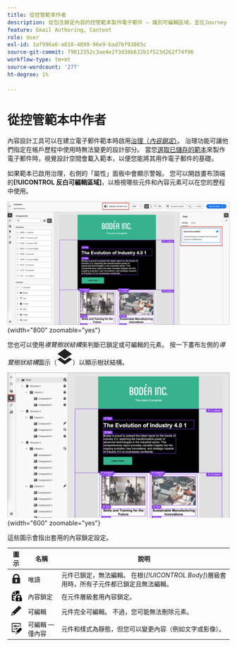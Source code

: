 ```yaml
---
title: 從控管範本作者
description: 從包含鎖定內容的控管範本製作電子郵件 — 識別可編輯區域，並在Journey Optimizer B2B edition的控管限制內運作。
feature: Email Authoring, Content
role: User
exl-id: 1af996a6-a010-4899-96e9-bad76f93865c
source-git-commit: 79012352c3ae4e2f3d38b632b1f523d262f74f96
workflow-type: tm+mt
source-wordcount: '277'
ht-degree: 1%

---
```


# 從控管範本中作者

內容設計工具可以在建立電子郵件範本時啟用[治理（_內容鎖定_）](./template-content-governance.md)。 治理功能可讓他們指定在帳戶歷程中使用時無法變更的設計部分。 當您[選取已儲存的範本](./email-authoring.md#select-a-template)來製作電子郵件時，視覺設計空間會載入範本，以便您能將其用作電子郵件的基礎。

如果範本已啟用治理，右側的「屬性」面板中會顯示警報。 您可以開啟畫布頂端的&#x200B;**[!UICONTROL 反白可編輯區域]**，以檢視哪些元件和內容元素可以在您的歷程中使用。

![檢視控管範本中的可編輯區域](./assets/email-designer-governed-highlight.png){width="800" zoomable="yes"}

您也可以使用&#x200B;_導覽樹狀結構_&#x200B;來判斷已鎖定或可編輯的元素。 按一下畫布左側的&#x200B;_導覽樹狀結構_&#x200B;圖示（![連結圖示](../assets/do-not-localize/icon-navigation-tree.svg)）以顯示樹狀結構。

![檢視控管範本中的可編輯區域](./assets/email-designer-governed-tree.png){width="600" zoomable="yes"}

這些圖示會指出套用的內容鎖定設定。

| 圖示 | 名稱 | 說明 |
|------|------|-------------|
| ![唯讀圖示](../assets/do-not-localize/icon-tree-lock.svg) | 唯讀 | 元件已鎖定，無法編輯。 在根(_[!UICONTROL Body]_)層級套用時，所有子元件都已鎖定且無法編輯。 |
| ![內容編輯圖示](../assets/do-not-localize/icon-tree-content-lock.svg) | 內容鎖定 | 在元件層級套用內容鎖定。 |
| ![可編輯圖示](../assets/do-not-localize/icon-edit.svg) | 可編輯 | 元件完全可編輯。 不過，您可能無法刪除元素。 |
| ![內容編輯圖示](../assets/do-not-localize/icon-tree-edit-text.svg) | 可編輯 — 僅內容 | 元件和樣式為靜態，但您可以變更內容（例如文字或影像）。 |
